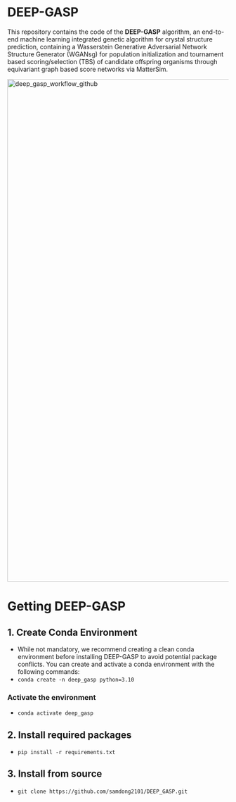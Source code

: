 # DEEP-GASP
This repository contains the code of the **DEEP-GASP** algorithm, an end-to-end machine learning integrated genetic algorithm for crystal structure prediction, containing a Wasserstein Generative Adversarial Network Structure Generator (WGANsg) 
for population initialization and tournament based scoring/selection (TBS) of candidate offspring organisms through equivariant graph based score networks via MatterSim. 


<img width="2500" height="1142" alt="deep_gasp_workflow_github" src="https://github.com/user-attachments/assets/2c9fbbf6-b3ac-4747-aaa1-d019b5621af3" />




# Getting DEEP-GASP

## 1. Create Conda Environment
- While not mandatory, we recommend creating a clean conda environment before installing DEEP-GASP to avoid potential package conflicts. You can create and activate a conda environment with the following commands:
- ```conda create -n deep_gasp python=3.10```
### Activate the environment
- ```conda activate deep_gasp```

## 2. Install required packages
- ```pip install -r requirements.txt```

## 3. Install from source
- ```git clone https://github.com/samdong2101/DEEP_GASP.git```
